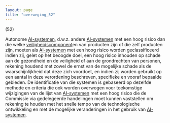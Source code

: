```yaml
---
layout: page
title: "overweging_52"
---
```


(52)

Autonome [AI-systemen](a3.md#^ai-systeem), d.w.z. andere [AI-systemen](a3.md#^ai-systeem) met een hoog risico dan die welke [veiligheidscomponent](a3.md#^veiligheidscomponent)en van producten zijn of die zelf producten zijn, moeten als [AI-systemen](a3.md#^ai-systeem) met een hoog risico worden geclassificeerd indien zij, gelet op het beoogde doel, een hoog risico inhouden op schade aan de gezondheid en de veiligheid of aan de grondrechten van personen, rekening houdend met zowel de ernst van de mogelijke schade als de waarschijnlijkheid dat deze zich voordoet, en indien zij worden gebruikt op een aantal in deze verordening beschreven, specifieke en vooraf bepaalde gebieden. De identificatie van die systemen is gebaseerd op dezelfde methode en criteria die ook worden overwogen voor toekomstige wijzigingen van de lijst van [AI-systemen](a3.md#^ai-systeem) met een hoog risico die de Commissie via gedelegeerde handelingen moet kunnen vaststellen om rekening te houden met het snelle tempo van de technologische ontwikkeling en met de mogelijke veranderingen in het gebruik van [AI-systemen](a3.md#^ai-systeem).